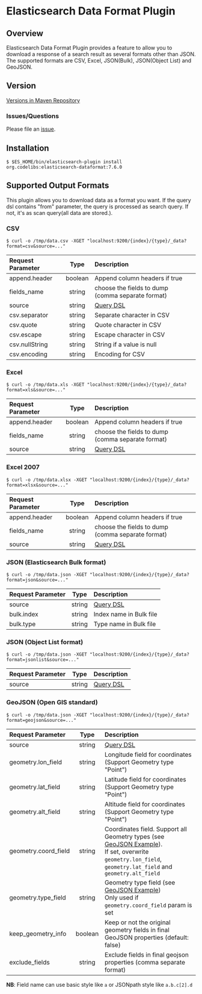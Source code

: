 Elasticsearch Data Format Plugin
========================

## Overview

Elasticsearch Data Format Plugin provides a feature to allow you to download a response of a search result as several formats other than JSON.
The supported formats are CSV, Excel, JSON(Bulk), JSON(Object List) and GeoJSON.

## Version

[Versions in Maven Repository](https://repo1.maven.org/maven2/org/codelibs/elasticsearch-dataformat/)

### Issues/Questions

Please file an [issue](https://github.com/codelibs/elasticsearch-dataformat/issues "issue").

## Installation

    $ $ES_HOME/bin/elasticsearch-plugin install org.codelibs:elasticsearch-dataformat:7.6.0

## Supported Output Formats

This plugin allows you to download data as a format you want.
If the query dsl contains "from" parameter, the query is processed as search query.
If not, it's as scan query(all data are stored.).

### CSV

    $ curl -o /tmp/data.csv -XGET "localhost:9200/{index}/{type}/_data?format=csv&source=..."

| Request Parameter | Type    | Description |
|:------------------|:-------:|:------------|
| append.header     | boolean | Append column headers if true |
| fields_name       | string  | choose the fields to dump (comma separate format) |
| source            | string  | [Query DSL](http://www.elasticsearch.org/guide/en/elasticsearch/reference/current/query-dsl.html) |
| csv.separator     | string  | Separate character in CSV |
| csv.quote         | string  | Quote character in CSV|
| csv.escape        | string  | Escape character in CSV |
| csv.nullString    | string  | String if a value is null |
| csv.encoding      | string  | Encoding for CSV |

### Excel

    $ curl -o /tmp/data.xls -XGET "localhost:9200/{index}/{type}/_data?format=xls&source=..."

| Request Parameter | Type    | Description |
|:------------------|:-------:|:------------|
| append.header     | boolean | Append column headers if true |
| fields_name       | string  | choose the fields to dump (comma separate format) |
| source            | string  | [Query DSL](http://www.elasticsearch.org/guide/en/elasticsearch/reference/current/query-dsl.html) |

### Excel 2007

    $ curl -o /tmp/data.xlsx -XGET "localhost:9200/{index}/{type}/_data?format=xlsx&source=..."

| Request Parameter | Type    | Description |
|:------------------|:-------:|:------------|
| append.header     | boolean | Append column headers if true |
| fields_name       | string  | choose the fields to dump (comma separate format) |
| source            | string  | [Query DSL](http://www.elasticsearch.org/guide/en/elasticsearch/reference/current/query-dsl.html) |

### JSON (Elasticsearch Bulk format)

    $ curl -o /tmp/data.json -XGET "localhost:9200/{index}/{type}/_data?format=json&source=..."

| Request Parameter | Type    | Description |
|:------------------|:-------:|:------------|
| source            | string  | [Query DSL](http://www.elasticsearch.org/guide/en/elasticsearch/reference/current/query-dsl.html) |
| bulk.index        | string  | Index name in Bulk file |
| bulk.type         | string  | Type name in Bulk file |

### JSON (Object List format)

    $ curl -o /tmp/data.json -XGET "localhost:9200/{index}/{type}/_data?format=jsonlist&source=..."

| Request Parameter |  Type  | Description                                                  |
| :---------------- | :----: | :----------------------------------------------------------- |
| source            | string | [Query DSL](http://www.elasticsearch.org/guide/en/elasticsearch/reference/current/query-dsl.html) |

### GeoJSON (Open GIS standard)

    $ curl -o /tmp/data.json -XGET "localhost:9200/{index}/{type}/_data?format=geojson&source=..."

| Request Parameter        |  Type   | Description                                                  |
| :----------------------- | :----:  | :----------------------------------------------------------- |
| source                   | string  | [Query DSL](http://www.elasticsearch.org/guide/en/elasticsearch/reference/current/query-dsl.html) |
| geometry.lon_field       | string  | Longitude field for coordinates (Support Geometry type "Point") |
| geometry.lat_field       | string  | Latitude field for coordinates (Support Geometry type "Point") |
| geometry.alt_field       | string  | Altitude field for coordinates (Support Geometry type "Point") |
| geometry.coord_field     | string  | Coordinates field. Support all Geometry types (see [GeoJSON Example](https://en.wikipedia.org/wiki/GeoJSON)).<br/>If set, overwrite `geometry.lon_field`, `geometry.lat_field` and `geometry.alt_field` |
| geometry.type_field      | string  | Geometry type field (see [GeoJSON Example](https://en.wikipedia.org/wiki/GeoJSON))<br/>Only used if `geometry.coord_field` param is set |
| keep_geometry_info       | boolean | Keep or not the original geometry fields in final GeoJSON properties (default: false) |
| exclude_fields           | string  | Exclude fields in final geojson properties (comma separate format) |

**NB**: Field name can use basic style like `a` or JSONpath style like `a.b.c[2].d`

